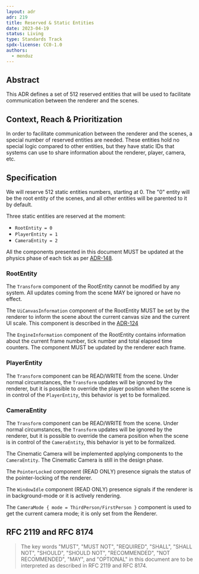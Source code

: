 ```yaml
---
layout: adr
adr: 219
title: Reserved & Static Entities
date: 2023-04-19
status: Living
type: Standards Track
spdx-license: CC0-1.0
authors:
  - menduz
---
```


## Abstract

This ADR defines a set of 512 reserved entities that will be used to facilitate communication between the renderer and the scenes.

## Context, Reach & Prioritization

In order to facilitate communication between the renderer and the scenes, a special number of reserved entities are needed. These entities hold no special logic compared to other entities, but they have static IDs that systems can use to share information about the renderer, player, camera, etc.

## Specification

We will reserve 512 static entities numbers, starting at 0. The "0" entity will be the root entity of the scenes, and all other entities will be parented to it by default.

Three static entities are reserved at the moment:

- `RootEntity = 0`
- `PlayerEntity = 1`
- `CameraEntity = 2`

All the components presented in this document MUST be updated at the physics phase of each tick as per [ADR-148](/adr/ADR-148).

### RootEntity

The `Transform` component of the RootEntity cannot be modified by any system. All updates coming from the scene MAY be ignored or have no effect.

The `UiCanvasInformation` component of the RootEntity MUST be set by the renderer to inform the scene about the current canvas size and the current UI scale. This component is described in the [ADR-124](/adr/ADR-124)

The `EngineInformation` component of the RootEntity contains information about the current frame number, tick number and total elapsed time counters. The component MUST be updated by the renderer each frame.

### PlayerEntity

The `Transform` component can be READ/WRITE from the scene. Under normal circumstances, the `Transform` updates will be ignored by the renderer, but it is possible to override the player position when the scene is in control of the `PlayerEntity`, this behavior is yet to be formalized.

### CameraEntity

The `Transform` component can be READ/WRITE from the scene. Under normal circumstances, the `Transform` updates will be ignored by the renderer, but it is possible to override the camera position when the scene is in control of the `CameraEntity`, this behavior is yet to be formalized.

The Cinematic Camera will be implemented applying components to the `CameraEntity`. The Cinematic Camera is still in the design phase.

The `PointerLocked` component (READ ONLY) presence signals the status of the pointer-locking of the renderer.

The `WindowIdle` component (READ ONLY) presence signals if the renderer is in background-mode or it is actively rendering.

The `CameraMode { mode = ThirdPerson/FirstPerson }` component is used to get the current camera mode; it is only set from the Renderer.

## RFC 2119 and RFC 8174

> The key words "MUST", "MUST NOT", "REQUIRED", "SHALL", "SHALL NOT", "SHOULD", "SHOULD NOT", "RECOMMENDED", "NOT RECOMMENDED", "MAY", and "OPTIONAL" in this document are to be interpreted as described in RFC 2119 and RFC 8174.
